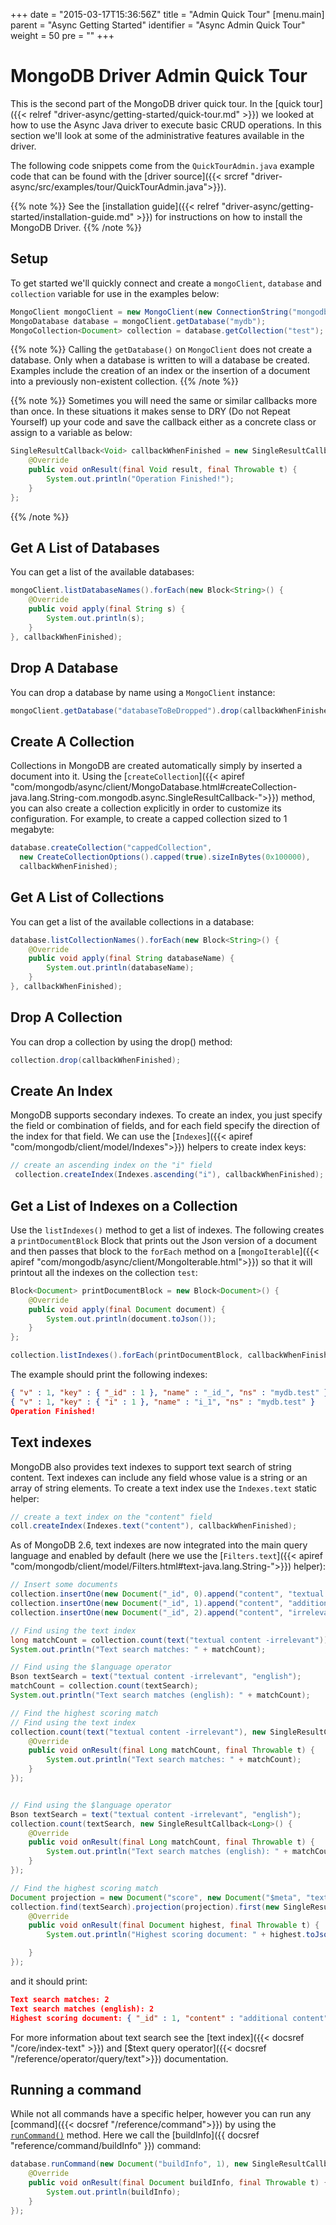 +++
date = "2015-03-17T15:36:56Z"
title = "Admin Quick Tour"
[menu.main]
  parent = "Async Getting Started"
  identifier = "Async Admin Quick Tour"
  weight = 50
  pre = "<i class='fa'></i>"
+++

# MongoDB Driver Admin Quick Tour

This is the second part of the MongoDB driver quick tour. In the
[quick tour]({{< relref "driver-async/getting-started/quick-tour.md" >}}) we looked at how to
use the Async Java driver to execute basic CRUD operations.  In this section we'll look at some of the
administrative features available in the driver.

The following code snippets come from the `QuickTourAdmin.java` example code
that can be found with the [driver
source]({{< srcref "driver-async/src/examples/tour/QuickTourAdmin.java">}}).

{{% note %}}
See the [installation guide]({{< relref "driver-async/getting-started/installation-guide.md" >}})
for instructions on how to install the MongoDB Driver.
{{% /note %}}

## Setup

To get started we'll quickly connect and create a `mongoClient`, `database` and `collection`
variable for use in the examples below:

```java
MongoClient mongoClient = new MongoClient(new ConnectionString("mongodb://localhost"));
MongoDatabase database = mongoClient.getDatabase("mydb");
MongoCollection<Document> collection = database.getCollection("test");
```

{{% note %}}
Calling the `getDatabase()` on `MongoClient` does not create a database.
Only when a database is written to will a database be created.  Examples include the creation of an index or the insertion of a document 
into a previously non-existent collection.
{{% /note %}}

{{% note %}}
Sometimes you will need the same or similar callbacks more than once.  In these situations
it makes sense to DRY (Do not Repeat Yourself) up your code and save the callback either
as a concrete class or assign to a variable as below:

```java
SingleResultCallback<Void> callbackWhenFinished = new SingleResultCallback<Void>() {
    @Override
    public void onResult(final Void result, final Throwable t) {
        System.out.println("Operation Finished!");
    }
};
```
{{% /note %}}


## Get A List of Databases

You can get a list of the available databases:

```java
mongoClient.listDatabaseNames().forEach(new Block<String>() {
    @Override
    public void apply(final String s) {
        System.out.println(s);
    }
}, callbackWhenFinished);
```

## Drop A Database

You can drop a database by name using a `MongoClient` instance:

```java
mongoClient.getDatabase("databaseToBeDropped").drop(callbackWhenFinished);
```

## Create A Collection

Collections in MongoDB are created automatically simply by inserted a document into it. Using the 
[`createCollection`]({{< apiref "com/mongodb/async/client/MongoDatabase.html#createCollection-java.lang.String-com.mongodb.async.SingleResultCallback-">}}) 
method, you can also create a collection explicitly in order to customize its configuration. For example, to create a capped collection sized to 1 megabyte:

```java
database.createCollection("cappedCollection",
  new CreateCollectionOptions().capped(true).sizeInBytes(0x100000),
  callbackWhenFinished);
```

## Get A List of Collections

You can get a list of the available collections in a database:

```java
database.listCollectionNames().forEach(new Block<String>() {
    @Override
    public void apply(final String databaseName) {
        System.out.println(databaseName);
    }
}, callbackWhenFinished);
```

## Drop A Collection

You can drop a collection by using the drop() method:

```java
collection.drop(callbackWhenFinished);
```

## Create An Index

MongoDB supports secondary indexes. To create an index, you just
specify the field or combination of fields, and for each field specify the direction of the index for that field.
We can use the [`Indexes`]({{< apiref "com/mongodb/client/model/Indexes">}}) helpers to create index keys:

```java
// create an ascending index on the "i" field
 collection.createIndex(Indexes.ascending("i"), callbackWhenFinished);
```

## Get a List of Indexes on a Collection

Use the `listIndexes()` method to get a list of indexes. The following creates a
`printDocumentBlock` Block that prints out the Json version of a document and then passes
that block to the `forEach` method on a
[`mongoIterable`]({{< apiref "com/mongodb/async/client/MongoIterable.html">}})
so that it will printout all the indexes on the collection `test`:

```java
Block<Document> printDocumentBlock = new Block<Document>() {
    @Override
    public void apply(final Document document) {
        System.out.println(document.toJson());
    }
};

collection.listIndexes().forEach(printDocumentBlock, callbackWhenFinished);
```

The example should print the following indexes:

```json
{ "v" : 1, "key" : { "_id" : 1 }, "name" : "_id_", "ns" : "mydb.test" }
{ "v" : 1, "key" : { "i" : 1 }, "name" : "i_1", "ns" : "mydb.test" }
Operation Finished!
```

## Text indexes

MongoDB also provides text indexes to support text search of string
content. Text indexes can include any field whose value is a string or
an array of string elements. To create a text index use the `Indexes.text`
static helper:

```java
// create a text index on the "content" field
coll.createIndex(Indexes.text("content"), callbackWhenFinished);
```

As of MongoDB 2.6, text indexes are now integrated into the main query
language and enabled by default (here we use the [`Filters.text`]({{< apiref "com/mongodb/client/model/Filters.html#text-java.lang.String-">}}) helper):

```java
// Insert some documents
collection.insertOne(new Document("_id", 0).append("content", "textual content"), callbackWhenFinished);
collection.insertOne(new Document("_id", 1).append("content", "additional content"), callbackWhenFinished);
collection.insertOne(new Document("_id", 2).append("content", "irrelevant content"), callbackWhenFinished);

// Find using the text index
long matchCount = collection.count(text("textual content -irrelevant"));
System.out.println("Text search matches: " + matchCount);

// Find using the $language operator
Bson textSearch = text("textual content -irrelevant", "english");
matchCount = collection.count(textSearch);
System.out.println("Text search matches (english): " + matchCount);

// Find the highest scoring match
// Find using the text index
collection.count(text("textual content -irrelevant"), new SingleResultCallback<Long>() {
    @Override
    public void onResult(final Long matchCount, final Throwable t) {
        System.out.println("Text search matches: " + matchCount);
    }
});


// Find using the $language operator
Bson textSearch = text("textual content -irrelevant", "english");
collection.count(textSearch, new SingleResultCallback<Long>() {
    @Override
    public void onResult(final Long matchCount, final Throwable t) {
        System.out.println("Text search matches (english): " + matchCount);
    }
});

// Find the highest scoring match
Document projection = new Document("score", new Document("$meta", "textScore"));
collection.find(textSearch).projection(projection).first(new SingleResultCallback<Document>() {
    @Override
    public void onResult(final Document highest, final Throwable t) {
        System.out.println("Highest scoring document: " + highest.toJson());

    }
});
```

and it should print:

```json
Text search matches: 2
Text search matches (english): 2
Highest scoring document: { "_id" : 1, "content" : "additional content", "score" : 0.75 }
```

For more information about text search see the [text index]({{< docsref "/core/index-text" >}}) and
[$text query operator]({{< docsref "/reference/operator/query/text">}}) documentation.

## Running a command

While not all commands have a specific helper, however you can run any [command]({{< docsref "/reference/command">}})
by using the [`runCommand()`](http://api.mongodb.org/java/3.0/?com/mongodb/async/client/MongoDatabase.html#runCommand-org.bson.conversions.Bson-com.mongodb.ReadPreference-com.mongodb.async.SingleResultCallback-) method.  Here we call the [buildInfo]({{ docsref "reference/command/buildInfo" }}) command:

```java
database.runCommand(new Document("buildInfo", 1), new SingleResultCallback<Document>() {
    @Override
    public void onResult(final Document buildInfo, final Throwable t) {
        System.out.println(buildInfo);
    }
});
```
